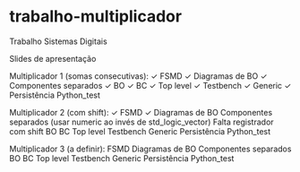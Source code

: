 # trabalho-multiplicador
Trabalho Sistemas Digitais

Slides de apresentação

Multiplicador 1 (somas consecutivas):
✓   FSMD
✓   Diagramas de BO
✓   Componentes separados
✓   BO
✓   BC
✓   Top level
✓   Testbench
✓   Generic
✓   Persistência
    Python_test

Multiplicador 2 (com shift):
✓   FSMD
✓   Diagramas de BO
    Componentes separados (usar numeric ao invés de std_logic_vector)
        Falta registrador com shift
    BO
    BC
    Top level
    Testbench
    Generic
    Persistência
    Python_test

Multiplicador 3 (a definir):
    FSMD
    Diagramas de BO
    Componentes separados
    BO
    BC
    Top level
    Testbench
    Generic
    Persistência
    Python_test
